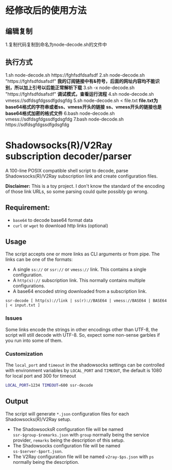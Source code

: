 # 经修改后的使用方法
## 编辑复制
 1.复制代码复制到命名为node-decode.sh的文件中
## 执行方式
 1.sh node-decode.sh https://fghfsdfdsafsdf
 2.sh node-decode.sh "https://fghfsdfdsafsdf"
**我的订阅链接中有&符号，后面的网址内容均不能识别，所以加上引号以后能正常解析下载**
 3.sh -x node-decode.sh "https://fghfsdfdsafsdf"
**调试模式，查看运行流程**
 4.sh node-decode.sh vmess://sdfdsgfdgssdfgdsgfdg
 5.sh node-decode.sh < file.txt
**file.txt为base64格式的字符串或者ss、vmess开头的链接**
**ss、vmess开头的链接也是base64格式加密的格式文件**
 6.bash node-decode.sh vmess://sdfdsgfdgssdfgdsgfdg
 7.bash node-decode.sh https://sdfdsgfdgssdfgdsgfdg


# Shadowsocks(R)/V2Ray subscription decoder/parser

A 100-line POSIX compatible shell script to decode, parse Shadowsocks(R)/V2Ray subscription link and create configuration files.

**Disclaimer:** This is a toy project. I don't know the standard of the encoding of those link URLs, so some parsing could quite possibly go wrong.

## Requirement:

- `base64` to decode base64 format data
- `curl` or `wget` to download http links (optional)

## Usage

The script accepts one or more links as CLI arguments or from pipe. The links can be one of the formats:
- A single `ss://` or `ssr://` or `vmess://` link. This contains a single configuration.
- A `http(s)://` subscription link. This normally contains multiple configurations.
- A base64 encoded string downloaded from a subscription link.

```
ssr-decode [ http(s)://link | ss(r)://BASE64 | vmess://BASE64 | BASE64 | < input.txt ]
```

### Issues

Some links encode the strings in other encodings other than UTF-8, the script will still decode with UTF-8. So, expect some non-sense garbles if you run into some of them.

### Customization

The `local_port` and `timeout` in the shadowsocks settings can be controlled with environment variables by `LOCAL_PORT` and `TIMEOUT`, the default is 1080 for local port and 300 for timeout

```sh
LOCAL_PORT=1234 TIMEOUT=600 ssr-decode
```

## Output

The script will generate `*.json` configuration files for each Shadowsocks(R)/V2Ray setup.

- The ShadowsocksR configuration file will be named `ssr-$group-$remarks.json` with `group` normally being the service provider, `remarks` being the description of this setup.
- The Shadowsocks configuration file will be named `ss-$server-$port.json`.
- The V2Ray configuration file will be named `v2ray-$ps.json` with `ps` normally being the description.
